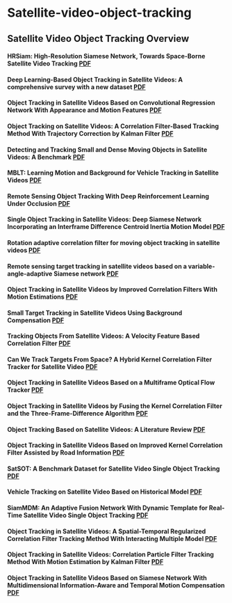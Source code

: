 # Satellite-video-object-tracking
## Satellite Video Object Tracking Overview

#### HRSiam: High-Resolution Siamese Network, Towards Space-Borne Satellite Video Tracking [PDF](https://ieeexplore.ieee.org/document/9350236)
#### Deep Learning-Based Object Tracking in Satellite Videos: A comprehensive survey with a new dataset [PDF](https://ieeexplore.ieee.org/document/9875020)
#### Object Tracking in Satellite Videos Based on Convolutional Regression Network With Appearance and Motion Features [PDF](https://ieeexplore.ieee.org/document/8994098)
#### Object Tracking on Satellite Videos: A Correlation Filter-Based Tracking Method With Trajectory Correction by Kalman Filter [PDF](https://ieeexplore.ieee.org/document/8809377)
#### Detecting and Tracking Small and Dense Moving Objects in Satellite Videos: A Benchmark [PDF](https://arxiv.org/abs/2111.12960)
#### MBLT: Learning Motion and Background for Vehicle Tracking in Satellite Videos [PDF](https://ieeexplore.ieee.org/abstract/document/9533178)
#### Remote Sensing Object Tracking With Deep Reinforcement Learning Under Occlusion [PDF](https://ieeexplore.ieee.org/document/9492311)
#### Single Object Tracking in Satellite Videos: Deep Siamese Network Incorporating an Interframe Difference Centroid Inertia Motion Model [PDF](https://www.mdpi.com/2072-4292/13/7/1298)
#### Rotation adaptive correlation filter for moving object tracking in satellite videos [PDF](https://www.sciencedirect.com/science/article/pii/S0925231221000862)
#### Remote sensing target tracking in satellite videos based on a variable-angle-adaptive Siamese network [PDF](https://ietresearch.onlinelibrary.wiley.com/doi/full/10.1049/ipr2.12170)
#### Object Tracking in Satellite Videos by Improved Correlation Filters With Motion Estimations [PDF](https://ieeexplore.ieee.org/document/8880656)
#### Small Target Tracking in Satellite Videos Using Background Compensation [PDF](https://ieeexplore.ieee.org/document/9044613)
#### Tracking Objects From Satellite Videos: A Velocity Feature Based Correlation Filter [PDF](https://ieeexplore.ieee.org/document/8736008)
#### Can We Track Targets From Space? A Hybrid Kernel Correlation Filter Tracker for Satellite Video [PDF](https://ieeexplore.ieee.org/document/8789388)
#### Object Tracking in Satellite Videos Based on a Multiframe Optical Flow Tracker [PDF](https://ieeexplore.ieee.org/document/8735957)
#### Object Tracking in Satellite Videos by Fusing the Kernel Correlation Filter and the Three-Frame-Difference Algorithm [PDF](https://ieeexplore.ieee.org/document/8225723)
#### Object Tracking Based on Satellite Videos: A Literature Review [PDF](https://www.mdpi.com/2072-4292/14/15/3674)
#### Object Tracking in Satellite Videos Based on Improved Kernel Correlation Filter Assisted by Road Information [PDF](https://www.mdpi.com/2072-4292/14/17/4215)
#### SatSOT: A Benchmark Dataset for Satellite Video Single Object Tracking [PDF](https://ieeexplore.ieee.org/document/9672083)
#### Vehicle Tracking on Satellite Video Based on Historical Model [PDF](https://ieeexplore.ieee.org/abstract/document/9847077)
#### SiamMDM: An Adaptive Fusion Network With Dynamic Template for Real-Time Satellite Video Single Object Tracking [PDF](https://ieeexplore.ieee.org/abstract/document/10113336)
#### Object Tracking in Satellite Videos: A Spatial-Temporal Regularized Correlation Filter Tracking Method With Interacting Multiple Model [PDF](https://ieeexplore.ieee.org/abstract/document/9786761)
#### Object Tracking in Satellite Videos: Correlation Particle Filter Tracking Method With Motion Estimation by Kalman Filter [PDF](https://ieeexplore.ieee.org/abstract/document/9875357)
#### Object Tracking in Satellite Videos Based on Siamese Network With Multidimensional Information-Aware and Temporal Motion Compensation [PDF](https://ieeexplore.ieee.org/abstract/document/9908539)
